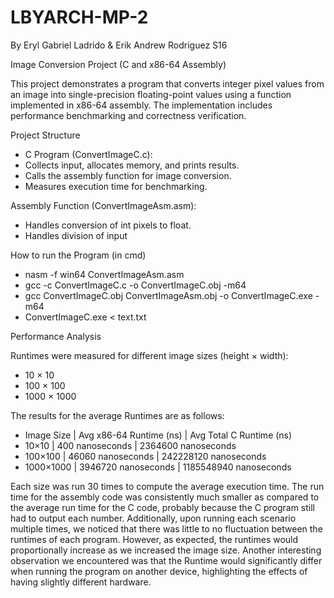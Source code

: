 # LBYARCH-MP-2
By Eryl Gabriel Ladrido & Erik Andrew Rodriguez S16

Image Conversion Project (C and x86-64 Assembly)

This project demonstrates a program that converts integer pixel values from an image into single-precision floating-point values using a function implemented in x86-64 assembly. The implementation includes performance benchmarking and correctness verification.

Project Structure
- C Program (ConvertImageC.c):
- Collects input, allocates memory, and prints results.
- Calls the assembly function for image conversion.
- Measures execution time for benchmarking.

Assembly Function (ConvertImageAsm.asm):
- Handles conversion of int pixels to float.
- Handles division of input

How to run the Program (in cmd)
- nasm -f win64 ConvertImageAsm.asm
- gcc -c ConvertImageC.c -o ConvertImageC.obj -m64
- gcc ConvertImageC.obj ConvertImageAsm.obj -o ConvertImageC.exe -m64
- ConvertImageC.exe < text.txt

Performance Analysis

Runtimes were measured for different image sizes (height × width):
- 10 × 10
- 100 × 100
- 1000 × 1000

The results for the average Runtimes are as follows:
- Image Size | Avg x86-64 Runtime (ns) | Avg Total C Runtime (ns)
- 10×10 | 400 nanoseconds | 2364600 nanoseconds
- 100×100 | 46060 nanoseconds | 242228120 nanoseconds
- 1000×1000 | 3946720 nanoseconds | 1185548940 nanoseconds

Each size was run 30 times to compute the average execution time. The run time for the assembly code was consistently much smaller as compared to the average run time for the C code, probably because the C program still had to output each number. Additionally, upon running each scenario multiple times, we noticed that there was little to no fluctuation between the runtimes of each program. However, as expected, the runtimes would proportionally increase as we increased the image size. Another interesting observation we encountered was that the Runtime would significantly differ when running the program on another device, highlighting the effects of having slightly different hardware.
